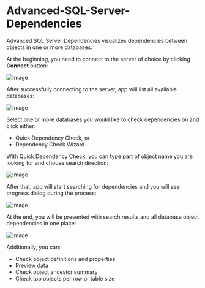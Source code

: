 # Advanced-SQL-Server-Dependencies

Advanced SQL Server Dependencies visualizes dependencies between objects in one or more databases.

At the beginning, you need to connect to the server of choice by clicking **Connect** button:

![image](https://user-images.githubusercontent.com/21186130/159784087-b46658e6-754a-4411-aeb0-2547a39c92b7.png)

After successfully connecting to the server, app will list all available databases:

![image](https://user-images.githubusercontent.com/21186130/159784290-00af2037-15bf-404c-b9d9-38f174d57a30.png)

Select one or more databases you would like to check dependencies on and click either:

* Quick Dependency Check, or
* Dependency Check Wizard

With Quick Dependency Check, you can type part of object name you are looking for and choose search direction:

![image](https://user-images.githubusercontent.com/21186130/159784702-20ed8349-d21a-4262-b2f7-ff8d9014151b.png)

After that, app will start searching for dependencies and you will see progress dialog during the process:

![image](https://user-images.githubusercontent.com/21186130/159784968-4a3c33ac-79f9-4667-a610-174dbec4833a.png)

At the end, you will be presented with search results and all database object dependencies in one place:

![image](https://user-images.githubusercontent.com/21186130/159785462-2df1ca74-1312-483d-b239-d83888bb0c12.png)

Additionally, you can:

* Check object definitions and properties
* Preview data
* Check object ancestor summary
* Check top objects per row or table size
